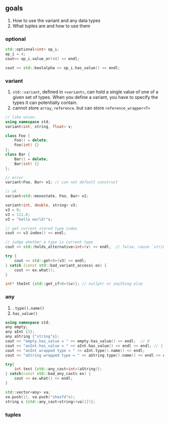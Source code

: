 ## goals
1. How to use the variant and any data types
2. What tuples are and how to use them

### optional
```cpp
std::optional<int> op_i;
op_i = 4;
cout<< op_i.value_or(44) << endl;

cout << std::boolalpha << op_i.has_value() << endl;
```

### variant
1. `std::variant`, defined in `<variant>`, can hold a single value of one of a given set of types. When you define a variant, you have to specify the types it can potentially contain.
2. cannot store `array`, `reference`. but can store `reference_wrapper<T>`

```cpp
// like union.
using namespace std;
variant<int, string, float> v;

class Foo {
    Foo() = delete;
    Foo(int) {}
};
class Bar {
    Bar() = delete;
    Bar(int) {}
};

// error
variant<Foo, Bar> v1; // can not default construct

// ok
variant<std::monostate, Foo, Bar> v2;

variant<int, double, string> v3;
v3 = 0;
v3 = 111.0;
v3 = "hello world!"s;

// get current stored type index
cout << v3.index() << endl;

// judge whether a type is current type
cout << std::holds_alternative<int>(v) << endl;  // false. cause `string`

try {
    cout << std::get<0>(v3) << endl;
} catch (const std::bad_variant_access& ex) {
    cout << ex.what(); 
}

int* theInt {std::get_if<0>(&v)}; // nullptr or anything else
```


### any
1. `.type().name()`
2. `has_value()`

```cpp
using namespace std;
any empty;
any aInt {3};
any aString {"string"s};
cout << "empty.has_value = " << empty.has_value() << endl;  // 0
cout << "anInt.has_value = " << aInt.has_value() << endl << endl; // 1
cout << "anInt wrapped type = " << aInt.type().name() << endl;
cout << "aString wrapped type = " << aString.type().name() << endl << endl;

try{
    int test {std::any_cast<int>(aString)};
} catch(const std::bad_any_cast& ex) {
    cout << ex.what() << endl;
}

std::vector<any> va;
va.push(1), va.push("shasfd"s);
string s {std::any_cast<string>(va[1])};

```

### tuples
